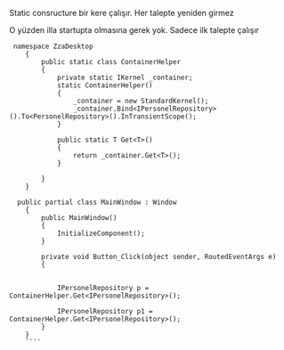 Static consructure bir kere çalışır. Her talepte yeniden girmez

O yüzden illa startupta olmasına gerek yok. Sadece ilk talepte çalışır

````
 namespace ZzaDesktop
    {
        public static class ContainerHelper
        {
            private static IKernel _container;
            static ContainerHelper()
            {
                _container = new StandardKernel();
                _container.Bind<IPersonelRepository>().To<PersonelRepository>().InTransientScope();
            }

            public static T Get<T>()
            {
                return _container.Get<T>();
            }

        }
    }
````


````
  public partial class MainWindow : Window
    {
        public MainWindow()
        {
            InitializeComponent();
        }

        private void Button_Click(object sender, RoutedEventArgs e)
        {


            IPersonelRepository p = ContainerHelper.Get<IPersonelRepository>();

            IPersonelRepository p1 = ContainerHelper.Get<IPersonelRepository>();
        }
    }
    ````
